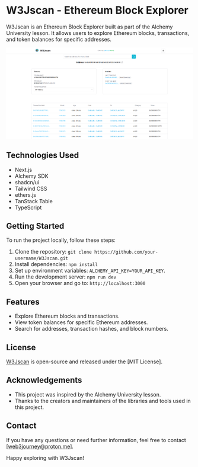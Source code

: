 # W3Jscan - Ethereum Block Explorer

W3Jscan is an Ethereum Block Explorer built as part of the Alchemy University lesson. It allows users to explore Ethereum blocks, transactions, and token balances for specific addresses.

![W3Jscan Screenshot](https://github.com/W3journey/W3Jscan/blob/main/media/repo-header.png)

## Technologies Used

- Next.js
- Alchemy SDK
- shadcn/ui
- Tailwind CSS
- ethers.js
- TanStack Table
- TypeScript

## Getting Started

To run the project locally, follow these steps:

1. Clone the repository: `git clone https://github.com/your-username/W3Jscan.git`
2. Install dependencies: `npm install`
3. Set up environment variables: `ALCHEMY_API_KEY=YOUR_API_KEY`.
4. Run the development server: `npm run dev`
5. Open your browser and go to: `http://localhost:3000`

## Features

- Explore Ethereum blocks and transactions.
- View token balances for specific Ethereum addresses.
- Search for addresses, transaction hashes, and block numbers.

## License

[W3Jscan](https://github.com//W3journey/W3Jscan/) is open-source and released under the [MIT License].

## Acknowledgements

- This project was inspired by the Alchemy University lesson.
- Thanks to the creators and maintainers of the libraries and tools used in this project.

## Contact

If you have any questions or need further information, feel free to contact [web3journey@proton.me].

Happy exploring with W3Jscan!
